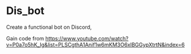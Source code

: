 # Dis_bot
Create a functional bot on Discord,

Gain code from https://www.youtube.com/watch?v=P0a7o5hK_Ig&list=PLSCgthA1Anif1w6mKM3O6xlBGGypXtrtN&index=6
